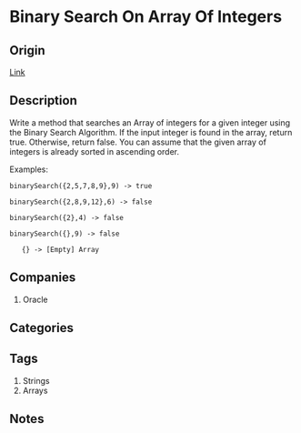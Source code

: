 # Binary Search On Array Of Integers

## Origin

[Link](https://www.firecode.io/)

## Description

Write a method that searches an Array of integers for a given integer using the Binary Search Algorithm. If the input integer is found in the array, return true. Otherwise, return false. You can assume that the given array of integers is already sorted in ascending order.

Examples:

```text
binarySearch({2,5,7,8,9},9) -> true

binarySearch({2,8,9,12},6) -> false

binarySearch({2},4) -> false

binarySearch({},9) -> false

   {} -> [Empty] Array
```

## Companies

1. Oracle

## Categories

## Tags

1. Strings
1. Arrays

## Notes